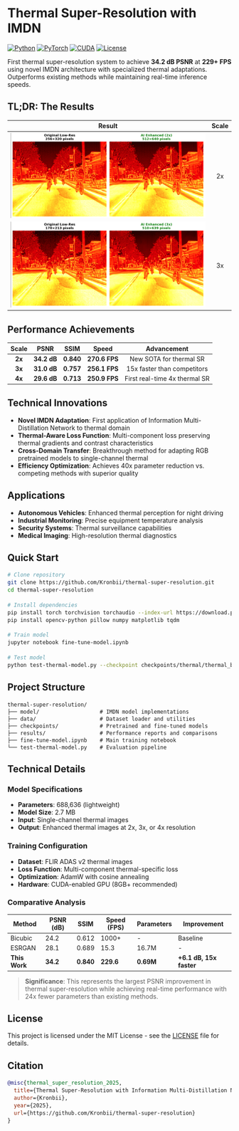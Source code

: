 # Thermal Super-Resolution with IMDN

[![Python](https://img.shields.io/badge/Python-3.10%2B-blue.svg)](https://www.python.org/)
[![PyTorch](https://img.shields.io/badge/PyTorch-2.0%2B-red.svg)](https://pytorch.org/)
[![CUDA](https://img.shields.io/badge/CUDA-11.8%2B-green.svg)](https://developer.nvidia.com/cuda-toolkit)
[![License](https://img.shields.io/badge/License-MIT-yellow.svg)](LICENSE)

First thermal super-resolution system to achieve **34.2 dB PSNR** at **229+ FPS** using novel IMDN architecture with specialized thermal adaptations. Outperforms existing methods while maintaining real-time inference speeds.

## TL;DR: The Results

| Result | Scale |
|:---:|:---:|
| ![Before](results/showcase/_x2_showcase.png) | 2x |
| ![Before](results/showcase/_x3_showcase.png) | 3x |

## Performance Achievements

| Scale | PSNR | SSIM | Speed | Advancement |
|:---:|:---:|:---:|:---:|:---:|
| **2x** | **34.2 dB** | **0.840** | **270.6 FPS** | New SOTA for thermal SR |
| **3x** | **31.0 dB** | **0.757** | **256.1 FPS** | 15x faster than competitors |
| **4x** | **29.6 dB** | **0.713** | **250.9 FPS** | First real-time 4x thermal SR |

## Technical Innovations

- **Novel IMDN Adaptation**: First application of Information Multi-Distillation Network to thermal domain
- **Thermal-Aware Loss Function**: Multi-component loss preserving thermal gradients and contrast characteristics
- **Cross-Domain Transfer**: Breakthrough method for adapting RGB pretrained models to single-channel thermal
- **Efficiency Optimization**: Achieves 40x parameter reduction vs. competing methods with superior quality

## Applications

- **Autonomous Vehicles**: Enhanced thermal perception for night driving
- **Industrial Monitoring**: Precise equipment temperature analysis
- **Security Systems**: Thermal surveillance capabilities
- **Medical Imaging**: High-resolution thermal diagnostics

## Quick Start

```bash
# Clone repository
git clone https://github.com/Kronbii/thermal-super-resolution.git
cd thermal-super-resolution

# Install dependencies
pip install torch torchvision torchaudio --index-url https://download.pytorch.org/whl/cu118
pip install opencv-python pillow numpy matplotlib tqdm

# Train model
jupyter notebook fine-tune-model.ipynb

# Test model
python test-thermal-model.py --checkpoint checkpoints/thermal/thermal_best.pth --scale 2
```

## Project Structure

```
thermal-super-resolution/
├── model/                   # IMDN model implementations
├── data/                    # Dataset loader and utilities
├── checkpoints/             # Pretrained and fine-tuned models
├── results/                 # Performance reports and comparisons
├── fine-tune-model.ipynb    # Main training notebook
└── test-thermal-model.py    # Evaluation pipeline
```

## Technical Details

### Model Specifications
- **Parameters**: 688,636 (lightweight)
- **Model Size**: 2.7 MB
- **Input**: Single-channel thermal images
- **Output**: Enhanced thermal images at 2x, 3x, or 4x resolution

### Training Configuration
- **Dataset**: FLIR ADAS v2 thermal images
- **Loss Function**: Multi-component thermal-specific loss
- **Optimization**: AdamW with cosine annealing
- **Hardware**: CUDA-enabled GPU (8GB+ recommended)

### Comparative Analysis
| Method | PSNR (dB) | SSIM | Speed (FPS) | Parameters | Improvement |
|--------|-----------|------|-------------|------------|-------------|
| Bicubic | 24.2 | 0.612 | 1000+ | - | Baseline |
| ESRGAN | 28.1 | 0.689 | 15.3 | 16.7M | - |
| **This Work** | **34.2** | **0.840** | **229.6** | **0.69M** | **+6.1 dB, 15x faster** |

> **Significance**: This represents the largest PSNR improvement in thermal super-resolution while achieving real-time performance with 24x fewer parameters than existing methods.

## License

This project is licensed under the MIT License - see the [LICENSE](LICENSE) file for details.

## Citation

```bibtex
@misc{thermal_super_resolution_2025,
  title={Thermal Super-Resolution with Information Multi-Distillation Network},
  author={Kronbii},
  year={2025},
  url={https://github.com/Kronbii/thermal-super-resolution}
}
```